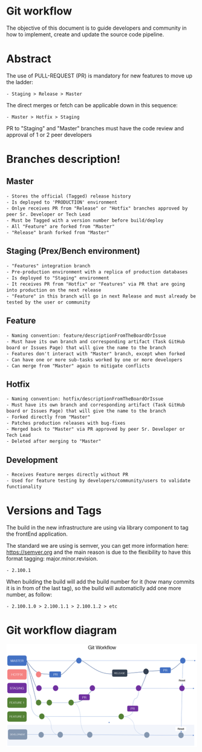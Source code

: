 # Git workflow

The objective of this document is to guide developers and community in how to implement, create and update the source code pipeline.

# Abstract

The use of PULL-REQUEST (PR) is mandatory for new features to move up the ladder:

    - Staging > Release > Master

The direct merges or fetch can be applicable down in this sequence:

    - Master > Hotfix > Staging

PR to "Staging" and "Master" branches must have the code review and approval of 1 or 2 peer developers

# Branches description!

## Master

    - Stores the official (Tagged) release history
    - Is deployed to 'PRODUCTION' environment
    - Onlye receives PR from "Release" or "Hotfix" branches approved by peer Sr. Developer or Tech Lead
    - Must be Tagged with a version number before build/deploy
    - All "Feature" are forked from "Master"
    - "Release" branh forked from "Master"

## Staging (Prex/Bench environment)

    - "Features" integration branch
    - Pre-production environment with a replica of production databases
    - Is deployed to "Staging" environment
    - It receives PR from "Hotfix" or "Features" via PR that are going into production on the next release
    - "Feature" in this branch will go in next Release and must already be tested by the user or community

## Feature

    - Naming convention: feature/descriptionFromTheBoardOrIssue
    - Must have its own branch and corresponding artifact (Task GitHub board or Issues Page) that will give the name to the branch
    - Features don't interact with "Master" branch, except when forked
    - Can have one or more sub-tasks worked by one or more developers
    - Can merge from "Master" again to mitigate conflicts

## Hotfix

    - Naming convention: hotfix/descriptionFromTheBoardOrIssue
    - Must have its own branch and corresponding artifact (Task GitHub board or Issues Page) that will give the name to the branch
    - Forked directly from "Master"
    - Patches production releases with bug-fixes
    - Merged back to "Master" via PR approved by peer Sr. Developer or Tech Lead
    - Deleted after merging to "Master"

## Development

    - Receives Feature merges directly without PR
    - Used for feature testing by developers/community/users to validate functionality


# Versions and Tags

The build in the new infrastructure are using via library component to tag the frontEnd application.

The standard we are using is semver, you can get more information here: https://semver.org and the main reason is due to the flexibility to have this format tagging: major.minor.revision.

    - 2.100.1

When building the build will add the build number for it (how many commits it is in from of the last tag), so the build will automaticlly add one more number, as follow:

    - 2.100.1.0 > 2.100.1.1 > 2.100.1.2 > etc


# Git workflow diagram

![My Image](images/Gitworflow.png)